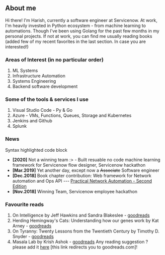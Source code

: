 ## About me

Hi there! I'm Harish, currently a software engineer at Servicenow. 
At work, I'm heavily invested in Python ecosystem - from machine learning to automations.
Though I've been using Golang for the past few months in my personal projects. If not at work, you can find me usually reading books (added few of my recent favorites in the last section. In case you are interested!)

### Areas of Interest (in no particular order)
1. ML Systems
2. Infrastructure Automation
3. Systems Engineering
4. Backend software development

### Some of the tools & services I use
1. Visual Studio Code - Py & Go
2. Azure - VMs, Functions, Queues, Storage and Kubernetes
3. Jenkins and Github
4. Splunk

### News
Syntax highlighted code block
- **[2020]** Not a winning team :> - Built resuable no code machine learning framework for Servicenow flow designer, Servicenow hackathon 
- **[Mar.2019]** Yet another day, except now a ~~Associate~~ Software engineer
- **[Dec.2018]** Book chapter contribution: Web framework for Network automation and Ops API --- [Practical Network Automation - Second Edition](https://www.packtpub.com/product/practical-network-automation-second-edition/9781789955651)
- **[Nov.2018]** Winning Team, Servicenow employee hackathon

### Favourite reads
1. On Intelligence by Jeff Hawkins and Sandra Blakeslee - [goodreads]()
2. Herding Hemingway's Cats: Understanding how our genes work by Kat Arney - [goodreads]()
3. On Tyranny: Twenty Lessons from the Twentieth Century by Timothy D. Snyder - [goodreads]()
4. Masala Lab by Krish Ashok - [goodreads]()
Any reading suggestion ? please add it [here]() [this link redirects you to goodreads.com]!
